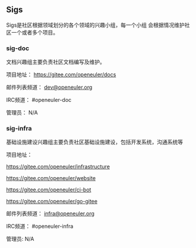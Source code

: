 ## Sigs

Sigs是社区根据领域划分的各个领域的兴趣小组，每一个小组
会根据情况维护社区一个或者多个项目。

### sig-doc

文档兴趣组主要负责社区文档编写及维护。

项目地址：     https://gitee.com/openeuler/docs

邮件列表频道：  dev@openeuler.org

IRC频道：      #openeuler-doc

管理员：       N/A

### sig-infra

基础设施建设兴趣组主要负责社区基础设施建设，包括开发系统，沟通系统等

项目地址：

https://gitee.com/openeuler/infrastructure

https://gitee.com/openeuler/website

https://gitee.com/openeuler/ci-bot

https://gitee.com/openeuler/go-gitee

邮件列表频道：  infra@openeuler.org

IRC频道：      #openeuler-infra

管理员:        N/A
